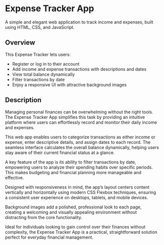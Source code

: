 
# Expense Tracker App

A simple and elegant web application to track income and expenses, built using HTML, CSS, and JavaScript.

## Overview

This Expense Tracker lets users:

- Register or log in to their account  
- Add income and expense transactions with descriptions and dates  
- View total balance dynamically  
- Filter transactions by date  
- Enjoy a responsive UI with attractive background images

## Description

Managing personal finances can be overwhelming without the right tools. The Expense Tracker App simplifies this task by providing an intuitive platform where users can effortlessly record and monitor their daily income and expenses.

This web app enables users to categorize transactions as either income or expense, enter descriptive details, and assign dates to each record. The seamless interface calculates the overall balance dynamically, helping users stay aware of their current financial status at a glance.

A key feature of the app is its ability to filter transactions by date, empowering users to analyze their spending habits over specific periods. This makes budgeting and financial planning more manageable and effective.

Designed with responsiveness in mind, the app’s layout centers content vertically and horizontally using modern CSS Flexbox techniques, ensuring a consistent user experience on desktops, tablets, and mobile devices.

Background images add a polished, professional look to each page, creating a welcoming and visually appealing environment without distracting from the core functionality.

Ideal for individuals looking to gain control over their finances without complexity, the Expense Tracker App is a practical, straightforward solution perfect for everyday financial management.

